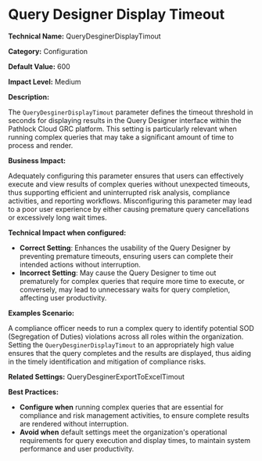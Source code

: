# Query Designer Display Timeout

**Technical Name:** QueryDesginerDisplayTimout

**Category:** Configuration

**Default Value:** 600

**Impact Level:** Medium

**Description:**

The `QueryDesginerDisplayTimout` parameter defines the timeout threshold in seconds for displaying results in the Query Designer interface within the Pathlock Cloud GRC platform. This setting is particularly relevant when running complex queries that may take a significant amount of time to process and render.

**Business Impact:**

Adequately configuring this parameter ensures that users can effectively execute and view results of complex queries without unexpected timeouts, thus supporting efficient and uninterrupted risk analysis, compliance activities, and reporting workflows. Misconfiguring this parameter may lead to a poor user experience by either causing premature query cancellations or excessively long wait times.

**Technical Impact when configured:**

- **Correct Setting**: Enhances the usability of the Query Designer by preventing premature timeouts, ensuring users can complete their intended actions without interruption.
- **Incorrect Setting**: May cause the Query Designer to time out prematurely for complex queries that require more time to execute, or conversely, may lead to unnecessary waits for query completion, affecting user productivity.

**Examples Scenario:**

A compliance officer needs to run a complex query to identify potential SOD (Segregation of Duties) violations across all roles within the organization. Setting the `QueryDesginerDisplayTimout` to an appropriately high value ensures that the query completes and the results are displayed, thus aiding in the timely identification and mitigation of compliance risks.

**Related Settings:** QueryDesginerExportToExcelTimout

**Best Practices:** 
- **Configure when** running complex queries that are essential for compliance and risk management activities, to ensure complete results are rendered without interruption.
- **Avoid when** default settings meet the organization's operational requirements for query execution and display times, to maintain system performance and user productivity.
